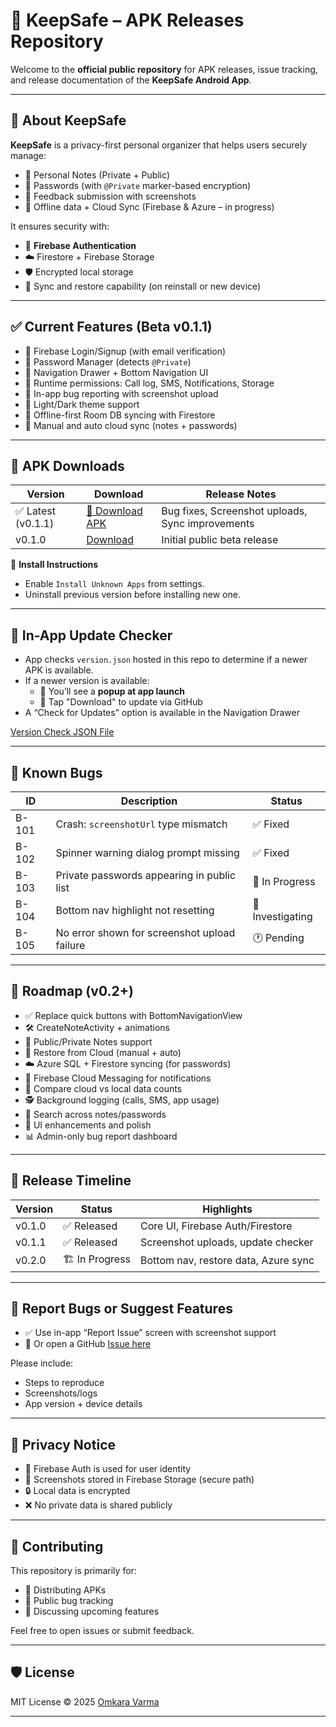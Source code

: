 # 🔐 KeepSafe – APK Releases Repository

Welcome to the **official public repository** for APK releases, issue tracking, and release documentation of the **KeepSafe Android App**.

---

## 🚀 About KeepSafe

**KeepSafe** is a privacy-first personal organizer that helps users securely manage:

- 📝 Personal Notes (Private + Public)
- 🔐 Passwords (with `@Private` marker-based encryption)
- 🐞 Feedback submission with screenshots
- 🔄 Offline data + Cloud Sync (Firebase & Azure – in progress)

It ensures security with:
- 🔐 **Firebase Authentication**
- ☁️ Firestore + Firebase Storage
- 🛡️ Encrypted local storage
- 🔁 Sync and restore capability (on reinstall or new device)

---

## ✅ Current Features (Beta v0.1.1)

- 🔐 Firebase Login/Signup (with email verification)
- 🔑 Password Manager (detects `@Private`)
- 🧭 Navigation Drawer + Bottom Navigation UI
- 🧾 Runtime permissions: Call log, SMS, Notifications, Storage
- 🐞 In-app bug reporting with screenshot upload
- 🌙 Light/Dark theme support
- 💾 Offline-first Room DB syncing with Firestore
- 🔄 Manual and auto cloud sync (notes + passwords)

---

## 📲 APK Downloads

| Version | Download | Release Notes |
|---------|----------|----------------|
| ✅ Latest (v0.1.1) | [🔗 Download APK](https://github.com/omkara96/KeepSafe-Releases/releases/download/v0.1.1/KeepSafe-v0.1.1.apk) | Bug fixes, Screenshot uploads, Sync improvements |
| v0.1.0 | [Download](https://github.com/omkara96/KeepSafe-Releases/releases/download/v0.1.0/KeepSafe-v0.1.0.apk) | Initial public beta release |

📌 **Install Instructions**
- Enable `Install Unknown Apps` from settings.
- Uninstall previous version before installing new one.

---

## 🔔 In-App Update Checker

- App checks `version.json` hosted in this repo to determine if a newer APK is available.
- If a newer version is available:
  - 🔄 You’ll see a **popup at app launch**
  - 📲 Tap "Download" to update via GitHub
- A “Check for Updates” option is available in the Navigation Drawer

[Version Check JSON File](https://raw.githubusercontent.com/omkara96/KeepSafe-Releases/main/version.json)

---

## 🐞 Known Bugs

| ID | Description | Status |
|----|-------------|--------|
| B-101 | Crash: `screenshotUrl` type mismatch | ✅ Fixed |
| B-102 | Spinner warning dialog prompt missing | ✅ Fixed |
| B-103 | Private passwords appearing in public list | 🔄 In Progress |
| B-104 | Bottom nav highlight not resetting | 🧪 Investigating |
| B-105 | No error shown for screenshot upload failure | 🕐 Pending |

---

## 🧭 Roadmap (v0.2+)

- ✅ Replace quick buttons with BottomNavigationView
- 🛠️ CreateNoteActivity + animations
- 📝 Public/Private Notes support
- 🔄 Restore from Cloud (manual + auto)
- ☁️ Azure SQL + Firestore syncing (for passwords)
- 🔔 Firebase Cloud Messaging for notifications
- 🧮 Compare cloud vs local data counts
- 🕵️ Background logging (calls, SMS, app usage)
- 🧪 Search across notes/passwords
- 🎨 UI enhancements and polish
- 📊 Admin-only bug report dashboard

---

## 📆 Release Timeline

| Version | Status | Highlights |
|---------|--------|------------|
| v0.1.0 | ✅ Released | Core UI, Firebase Auth/Firestore |
| v0.1.1 | ✅ Released | Screenshot uploads, update checker |
| v0.2.0 | 🏗️ In Progress | Bottom nav, restore data, Azure sync |

---

## 📣 Report Bugs or Suggest Features

- ✅ Use in-app “Report Issue” screen with screenshot support
- 🐞 Or open a GitHub [Issue here](https://github.com/omkara96/KeepSafe-Releases/issues)

Please include:
- Steps to reproduce
- Screenshots/logs
- App version + device details

---

## 🔐 Privacy Notice

- 🔐 Firebase Auth is used for user identity
- 📁 Screenshots stored in Firebase Storage (secure path)
- 🔒 Local data is encrypted
- ❌ No private data is shared publicly

---

## 🤝 Contributing

This repository is primarily for:
- 🧪 Distributing APKs
- 🐞 Public bug tracking
- 📢 Discussing upcoming features

Feel free to open issues or submit feedback.

---

## 🛡️ License

MIT License © 2025 [Omkara Varma](https://github.com/omkara96)

---


